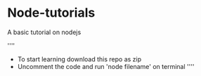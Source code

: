 # Node-tutorials
A basic tutorial on nodejs

''''
- To start learning download this repo as zip
- Uncomment the code and run 'node filename' on terminal
''''
